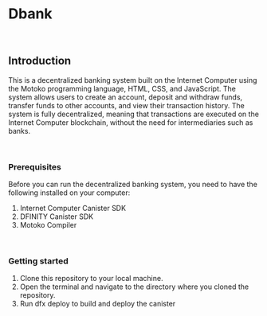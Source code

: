 <h1>Dbank</h1>
<br>
  
  <h2>Introduction</h2>

 <p>This is a decentralized banking system built on the Internet Computer using the Motoko programming language, HTML, CSS, and JavaScript. The system allows users to create an account, deposit and withdraw funds, transfer funds to other accounts, and view their transaction history. The system is fully decentralized, meaning that transactions are executed on the Internet Computer blockchain, without the need for intermediaries such as banks.</p>
 
 <br> 
 
 <h3>Prerequisites</h3>
 
 <p>Before you can run the decentralized banking system, you need to have the following installed on your computer:</p>
 <ol>
    <li>Internet Computer Canister SDK</li>
    <li>DFINITY Canister SDK</li>
    <li>Motoko Compiler</li>
 </ol>
 <br>
 <h3>Getting started</h3>
 <ol>
  <li>Clone this repository to your local machine.</li>
  <li>Open the terminal and navigate to the directory where you cloned the repository.</li>
  <li>Run dfx deploy to build and deploy the canister</li>
 </ol>
 
 <br>
 
 
 
